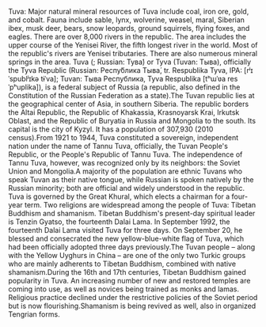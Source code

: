Tuva: Major natural mineral resources of Tuva include coal, iron ore, gold, and cobalt. Fauna include sable, lynx, wolverine, weasel, maral, Siberian ibex, musk deer, bears, snow leopards, ground squirrels, flying foxes, and eagles. There are over 8,000 rivers in the republic. The area includes the upper course of the Yenisei River, the fifth longest river in the world. Most of the republic's rivers are Yenisei tributaries. There are also numerous mineral springs in the area. Tuva (; Russian: Тува́) or  Tyva (Tuvan: Тыва), officially the Tyva Republic (Russian: Респу́блика Тыва́, tr. Respublika Tyva, IPA: [rʲɪˈspublʲɪkə tɨˈva]; Tuvan: Тыва Республика, Tyva Respublika [tʰɯˈʋa resˈpʰuplika]), is a federal subject of Russia (a republic, also defined in the Constitution of the Russian Federation as a state).The Tuvan republic lies at the geographical center of Asia, in southern Siberia. The republic borders the Altai Republic, the Republic of Khakassia, Krasnoyarsk Krai, Irkutsk Oblast, and the Republic of Buryatia in Russia and Mongolia to the south. Its capital is the city of Kyzyl. It has a population of 307,930 (2010 census).From 1921 to 1944, Tuva constituted a sovereign, independent nation under the name of Tannu Tuva, officially, the Tuvan People's Republic, or the People's Republic of Tannu Tuva. The independence of Tannu Tuva, however, was recognized only by its neighbors: the Soviet Union and Mongolia.A majority of the population are ethnic Tuvans who speak Tuvan as their native tongue, while Russian is spoken natively by the Russian minority; both are official and widely understood in the republic. Tuva is governed by the Great Khural, which elects a chairman for a four-year term. Two religions are widespread among the people of Tuva: Tibetan Buddhism and shamanism. Tibetan Buddhism's present-day spiritual leader is Tenzin Gyatso, the fourteenth Dalai Lama. In September 1992, the fourteenth Dalai Lama visited Tuva for three days. On September 20, he blessed and consecrated the new yellow-blue-white flag of Tuva, which had been officially adopted three days previously.The Tuvan people – along with the Yellow Uyghurs in China – are one of the only two Turkic groups who are mainly adherents to Tibetan Buddhism, combined with native shamanism.During the 16th and 17th centuries, Tibetan Buddhism gained popularity in Tuva. An increasing number of new and restored temples are coming into use, as well as novices being trained as monks and lamas. Religious practice declined under the restrictive policies of the Soviet period but is now flourishing.Shamanism is being revived as well, also in organized Tengrian forms.

